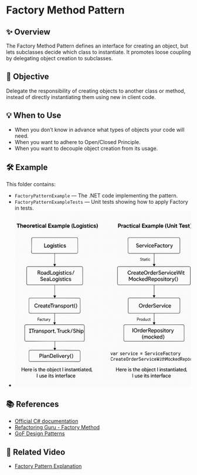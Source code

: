 # Factory Method Pattern

## ✨ Overview

The Factory Method Pattern defines an interface for creating an object, but lets subclasses decide which class to instantiate. It promotes loose coupling by delegating object creation to subclasses.

## 🎯 Objective

Delegate the responsibility of creating objects to another class or method, instead of directly instantiating them using new in client code.

## 💡 When to Use

- When you don’t know in advance what types of objects your code will need.
- When you want to adhere to Open/Closed Principle.
- When you want to decouple object creation from its usage.

## 🛠 Example

This folder contains:

- `FactoryPatternExample` — The .NET code implementing the pattern.
- `FactoryPatternExampleTests` — Unit tests showing how to apply Factory in tests.
- ![Factory diagram](../Diagrams/FactoryDiagram.png)


## 📚 References

- [Official C# documentation](https://learn.microsoft.com/en-us/dotnet/standard/design-guidelines/)
- [Refactoring Guru - Factory Method](https://refactoring.guru/design-patterns/factory-method)
- [GoF Design Patterns](https://en.wikipedia.org/wiki/Design_Patterns)
## 🎥 Related Video

- [Factory Pattern Explanation](https://youtu.be/ZCLhDRkBaI0)
